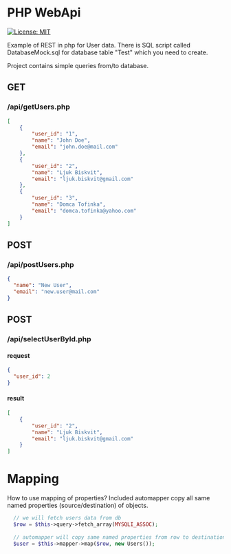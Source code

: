 # PHP WebApi
[![License: MIT](https://img.shields.io/badge/License-MIT-yellow.svg)](https://opensource.org/licenses/MIT)

Example of REST in php for User data.
There is SQL script called DatabaseMock.sql for database table "Test" which you need to create.

Project contains simple queries from/to database.

## GET

### /api/getUsers.php
```json
[
    {
        "user_id": "1",
        "name": "John Doe",
        "email": "john.doe@mail.com"
    },
    {
        "user_id": "2",
        "name": "Ljuk Biskvit",
        "email": "ljuk.biskvit@gmail.com"
    },
    {
        "user_id": "3",
        "name": "Domca Tofinka",
        "email": "domca.tofinka@yahoo.com"
    }
]
```

## POST

### /api/postUsers.php

```json
{
  "name": "New User",
  "email": "new.user@mail.com"
}
```

## POST
### /api/selectUserById.php

#### request
```json
{
  "user_id": 2
}
```
#### result
```json
[
    {
        "user_id": "2",
        "name": "Ljuk Biskvit",
        "email": "ljuk.biskvit@gmail.com"
    }
]
```

# Mapping
How to use mapping of properties? Included automapper copy all same named properties (source/destination) of objects.

```php
  // we will fetch users data from db
  $row = $this->query->fetch_array(MYSQLI_ASSOC);
  
  // automapper will copy same named properties from row to destination object - Users()
  $user = $this->mapper->map($row, new Users());
```